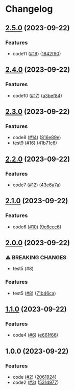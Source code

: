 # Changelog

## [2.5.0](https://github.com/tomasstorc/java-f/compare/v2.4.0...v2.5.0) (2023-09-22)


### Features

* code11 ([#19](https://github.com/tomasstorc/java-f/issues/19)) ([1842f90](https://github.com/tomasstorc/java-f/commit/1842f90580cdcc2c6293f60a829c13c2ca5fba7f))

## [2.4.0](https://github.com/tomasstorc/java-f/compare/v2.3.0...v2.4.0) (2023-09-22)


### Features

* code10 ([#17](https://github.com/tomasstorc/java-f/issues/17)) ([a3bef84](https://github.com/tomasstorc/java-f/commit/a3bef84168fb145bfa320fffd7fcc5a21d402add))

## [2.3.0](https://github.com/tomasstorc/java-f/compare/v2.2.0...v2.3.0) (2023-09-22)


### Features

* code8 ([#14](https://github.com/tomasstorc/java-f/issues/14)) ([816e89e](https://github.com/tomasstorc/java-f/commit/816e89e63c9557094c349e23ef922ddd362a57a5))
* test9 ([#16](https://github.com/tomasstorc/java-f/issues/16)) ([41b71c6](https://github.com/tomasstorc/java-f/commit/41b71c68892d6de48b2e4c3d926735f268f44eff))

## [2.2.0](https://www.github.com/tomasstorc/java-f/compare/v2.1.0...v2.2.0) (2023-09-22)


### Features

* code7 ([#12](https://www.github.com/tomasstorc/java-f/issues/12)) ([43e6a7a](https://www.github.com/tomasstorc/java-f/commit/43e6a7a1a2369100909a57d7c4cf2ab4eee15313))

## [2.1.0](https://www.github.com/tomasstorc/java-f/compare/v2.0.0...v2.1.0) (2023-09-22)


### Features

* code6 ([#10](https://www.github.com/tomasstorc/java-f/issues/10)) ([9c6ccc6](https://www.github.com/tomasstorc/java-f/commit/9c6ccc6b1aa6c09196b75b6e1925fa0d12629699))

## [2.0.0](https://www.github.com/tomasstorc/java-f/compare/v1.1.0...v2.0.0) (2023-09-22)


### ⚠ BREAKING CHANGES

* test5 (#8)

### Features

* test5 ([#8](https://www.github.com/tomasstorc/java-f/issues/8)) ([71b46ca](https://www.github.com/tomasstorc/java-f/commit/71b46ca952e7eaf500985db27bd73aefbd653e52))

## [1.1.0](https://www.github.com/tomasstorc/java-f/compare/v1.0.0...v1.1.0) (2023-09-22)


### Features

* code4 ([#6](https://www.github.com/tomasstorc/java-f/issues/6)) ([e661f66](https://www.github.com/tomasstorc/java-f/commit/e661f6640c14439cd5473c6f089a6c6e3cfe9e5d))

## 1.0.0 (2023-09-22)


### Features

* code ([#2](https://www.github.com/tomasstorc/java-f/issues/2)) ([2061924](https://www.github.com/tomasstorc/java-f/commit/20619249aab744466df05996a08634b11fddf51b))
* code2 ([#3](https://www.github.com/tomasstorc/java-f/issues/3)) ([531d977](https://www.github.com/tomasstorc/java-f/commit/531d977e9f24120d99fbea850da39d2a87f9afed))

